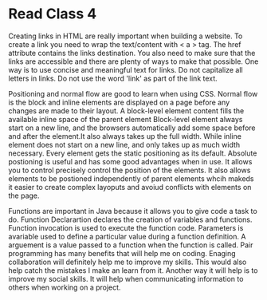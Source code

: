 # Read Class 4

Creating links in HTML are really important when building a website. To create a link you need to wrap the text/content with < a > tag. The href attribute contains the links destination. You also need to make sure that the links are accessible and there are plenty of ways to make that possible. One way is to use concise and meaningful text for links. Do not capitalize all letters in links. Do not use the word 'link' as part of the link text.

Positioning and normal flow are good to learn when using CSS. Normal flow is the block and inline elements are displayed on a page before any changes are made to their layout. A block-level element content fills the available inline space of the parent element Block-level element always start on a new line, and the browsers automatically add some space before and after the element.It also always takes up the full width. While inline element does not start on a new line, and only takes up as much width necessary. Every element gets the static positioning as its default. Absolute postioning is useful and has some good advantages when in use. It allows you to control precisely control the position of the elements. It also allows elements to be postioned independently of parent elements whcih makeds it easier to create complex layoputs and avoiud conflicts with elements on the page.

Functions are important in Java because it allows you to give code a task to do. Function Declarartion declares the creation of variables and functions. Function invocation is used to execute the function code. Parameters is avariable used to define a particular value during a function definition. A arguement is a value passed to a function when the function is called. Pair programming has many benefits that will help me on coding. Enaging collaboration will definitely help me to improve my skills. This would also help catch the mistakes I make an learn from it. Another way it will help is to improve my social skills. It will help when communicating information to others when working on a project.